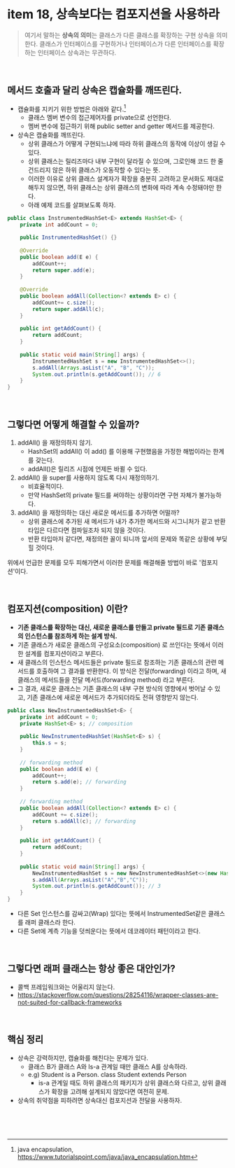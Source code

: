 # item 18, 상속보다는 컴포지션을 사용하라

> 여기서 말하는 **상속의 의미**는 클래스가 다른 클래스를 확장하는 구현 상속을 의미한다. 클래스가 인터페이스를 구현하거나 인터페이스가 다른 인터페이스를 확장하는 인터페이스 상속과는 무관하다.

<br>

## 메서드 호출과 달리 상속은 캡슐화를 깨뜨린다.
- 캡슐화를 지키기 위한 방법은 아래와 같다.[^1]
  - 클래스 멤버 변수의 접근제어자를 private으로 선언한다.
  - 멤버 변수에 접근하기 위해 public setter and getter 메서드를 제공한다.
- 상속은 캡슐화를 깨뜨린다.
  - 상위 클래스가 어떻게 구현되느냐에 따라 하위 클래스의 동작에 이상이 생길 수 있다.
  - 상위 클래스는 릴리즈마다 내부 구현이 달라질 수 있으며, 그로인해 코드 한 줄 건드리지 않은 하위 클래스가 오동작할 수 있다는 뜻.
  - 이러한 이유로 상위 클래스 설계자가 확장을 충분히 고려하고 문서화도 제대로 해두지 않으면, 하위 클래스는 상위 클래스의 변화에 따라 계속 수정돼야만 한다.
  - 아래 예제 코드를 살펴보도록 하자.

```java
public class InstrumentedHashSet<E> extends HashSet<E> {  
    private int addCount = 0;

    public InstrumentedHashSet() {}
    
    @Override  
    public boolean add(E e) {  
        addCount++;  
        return super.add(e);  
    }  
  
    @Override  
    public boolean addAll(Collection<? extends E> c) {  
        addCount+= c.size();  
        return super.addAll(c);  
    }  
  
    public int getAddCount() {  
        return addCount;  
    }  
  
    public static void main(String[] args) {  
        InstrumentedHashSet s = new InstrumentedHashSet<>();  
        s.addAll(Arrays.asList("A", "B", "C"));  
        System.out.println(s.getAddCount()); // 6
    }  
}
```

<br>

## 그렇다면 어떻게 해결할 수 있을까?
1. addAll() 을 재정의하지 않기.
	- HashSet의 addAll() 이 add() 를 이용해 구현했음을 가정한 해법이라는 한계를 갖는다.
	- addAll()은 릴리즈 시점에 언제든 바뀔 수 있다.
2. addAll() 을 super를 사용하지 않도록 다시 재정의하기.
   - 비효율적이다.
   - 만약 HashSet의 private 필드를 써야하는 상황이라면 구현 자체가 불가능하다.
3. addAll() 을 재정의하는 대신 새로운 메서드를 추가하면 어떨까?
   - 상위 클래스에 추가된 새 메서드가 내가 추가한 메서드와 시그니처가 같고 반환 타입은 다르다면 컴파일조차 되지 않을 것이다.
   - 반환 타입마저 같다면, 재정의한 꼴이 되니까 앞서의 문제와 똑같은 상황에 부딪힐 것이다.

위에서 언급한 문제를 모두 피해가면서 이러한 문제를 해결해줄 방법이 바로 '컴포지션'이다.

<br>

## 컴포지션(composition) 이란?
- **기존 클래스를 확장하는 대신, 새로운 클래스를 만들고 private 필드로 기존 클래스의 인스턴스를 참조하게 하는 설계 방식.**
- 기존 클래스가 새로운 클래스의 구성요소(composition) 로 쓰인다는 뜻에서 이러한 설계를 컴포지션이라고 부른다.
- 새 클래스의 인스턴스 메서드들은 private 필드로 참조하는 기존 클래스의 관련 메서드를 호출하여 그 결과를 반환한다. 이 방식은 전달(forwarding) 이라고 하며, 새 클래스의 메서드들을 전달 메서드(forwarding method) 라고 부른다.
- 그 결과, 새로운 클래스는 기존 클래스의 내부 구현 방식의 영향에서 벗어날 수 있고, 기존 클래스에 새로운 메서드가 추가되더라도 전혀 영향받지 않는다.

```java
public class NewInstrumentedHashSet<E> {  
    private int addCount = 0;  
    private HashSet<E> s; // composition  
  
    public NewInstrumentedHashSet(HashSet<E> s) {  
        this.s = s;  
    }  
  
    // forwarding method  
    public boolean add(E e) {  
        addCount++;  
        return s.add(e); // forwarding  
    }  
  
    // forwarding method  
    public boolean addAll(Collection<? extends E> c) {  
        addCount += c.size();  
        return s.addAll(c); // forwarding  
    }   
  
    public int getAddCount() {  
        return addCount;  
    }  
  
    public static void main(String[] args) {  
        NewInstrumentedHashSet s = new NewInstrumentedHashSet<>(new HashSet<String>());  
        s.addAll(Arrays.asList("A","B","C"));  
        System.out.println(s.getAddCount()); // 3  
    }  
}
```
- 다른 Set 인스턴스를 감싸고(Wrap) 있다는 뜻에서 InstrumentedSet같은 클래스를 래퍼 클래스라 한다.
- 다른 Set에 계측 기능을 덧씌운다는 뜻에서 데코레이터 패턴이라고 한다.

<br>

## 그렇다면 래퍼 클래스는 항상 좋은 대안인가?
- 콜백 프레임워크와는 어울리지 않는다.
- https://stackoverflow.com/questions/28254116/wrapper-classes-are-not-suited-for-callback-frameworks

<br>

## 핵심 정리
- 상속은 강력하지만, 캡슐화를 해친다는 문제가 있다.
  - 클래스 B가 클래스 A와 Is-a 관계일 때만 클래스 A를 상속하라.
  - e.g) Student is a Person. class Student extends Person
    - is-a 관계일 때도 하위 클래스의 패키지가 상위 클래스와 다르고, 상위 클래스가 확장을 고려해 설계되지 않았다면 여전히 문제.
- 상속의 취약점을 피하려면 상속대신 컴포지션과 전달을 사용하자.

<br><br><br>
[^1]: java encapsulation, https://www.tutorialspoint.com/java/java_encapsulation.htm